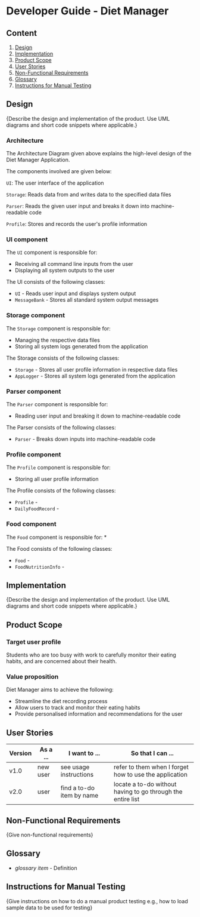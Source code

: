 # Developer Guide - Diet Manager

## Content
1. [Design](#design)
2. [Implementation](#implementation)
2. [Product Scope](#product-scope)
3. [User Stories](#user-stories)
4. [Non-Functional Requirements](#non-functional-requirements)
5. [Glossary](#glossary)
6. [Instructions for Manual Testing](#instructions-for-manual-testing)

## Design

{Describe the design and implementation of the product. Use UML diagrams and short code snippets where applicable.}

### Architecture

The Architecture Diagram given above explains the high-level design of the Diet Manager Application.

The components involved are given below:

`UI`: The user interface of the application

`Storage`: Reads data from and writes data to the specified data files

`Parser`: Reads the given user input and breaks it down into machine-readable code

`Profile`: Stores and records the user's profile information

### UI component

The `UI` component is responsible for:
* Receiving all command line inputs from the user
* Displaying all system outputs to the user

The UI consists of the following classes: 
* `UI` - Reads user input and displays system output
* `MessageBank` - Stores all standard system output messages

### Storage component

The `Storage` component is responsible for:
* Managing the respective data files
* Storing all system logs generated from the application

The Storage consists of the following classes: 
* `Storage` - Stores all user profile information in respective data files
* `AppLogger` - Stores all system logs generated from the application


### Parser component

The `Parser` component is responsible for:
* Reading user input and breaking it down to machine-readable code

The Parser consists of the following classes: 
* `Parser` - Breaks down inputs into machine-readable code

### Profile component

The `Profile` component is responsible for:
* Storing all user profile information

The Profile consists of the following classes: 
* `Profile` - 
* `DailyFoodRecord` - 

### Food component

The `Food` component is responsible for:
* 

The Food consists of the following classes: 
* `Food` - 
* `FoodNutritionInfo` - 


## Implementation

{Describe the design and implementation of the product. Use UML diagrams and short code snippets where applicable.}

## Product Scope
### Target user profile

Students who are too busy with work to carefully monitor their eating habits, and are concerned about their health.

### Value proposition

Diet Manager aims to achieve the following:
* Streamline the diet recording process 
* Allow users to track and monitor their eating habits
* Provide personalised information and recommendations for the user

## User Stories

|Version| As a ... | I want to ... | So that I can ...|
|--------|----------|---------------|------------------|
|v1.0|new user|see usage instructions|refer to them when I forget how to use the application|
|v2.0|user|find a to-do item by name|locate a to-do without having to go through the entire list|

## Non-Functional Requirements

{Give non-functional requirements}

## Glossary

* *glossary item* - Definition

## Instructions for Manual Testing

{Give instructions on how to do a manual product testing e.g., how to load sample data to be used for testing}
